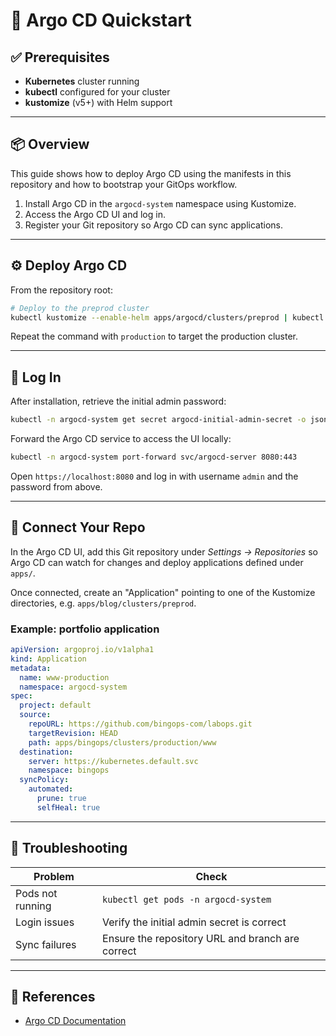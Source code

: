 # 🚀 Argo CD Quickstart

## ✅ Prerequisites

* **Kubernetes** cluster running
* **kubectl** configured for your cluster
* **kustomize** (v5+) with Helm support

---

## 📦 Overview

This guide shows how to deploy Argo CD using the manifests in this repository and how to bootstrap your GitOps workflow.

1. Install Argo CD in the `argocd-system` namespace using Kustomize.
2. Access the Argo CD UI and log in.
3. Register your Git repository so Argo CD can sync applications.

---

## ⚙️ Deploy Argo CD

From the repository root:

```bash
# Deploy to the preprod cluster
kubectl kustomize --enable-helm apps/argocd/clusters/preprod | kubectl apply -f -
```

Repeat the command with `production` to target the production cluster.

---

## 🔐 Log In

After installation, retrieve the initial admin password:

```bash
kubectl -n argocd-system get secret argocd-initial-admin-secret -o jsonpath="{.data.password}" | base64 -d && echo
```

Forward the Argo CD service to access the UI locally:

```bash
kubectl -n argocd-system port-forward svc/argocd-server 8080:443
```

Open `https://localhost:8080` and log in with username `admin` and the password from above.

---

## 📂 Connect Your Repo

In the Argo CD UI, add this Git repository under *Settings → Repositories* so Argo CD can watch for changes and deploy applications defined under `apps/`.

Once connected, create an "Application" pointing to one of the Kustomize directories, e.g. `apps/blog/clusters/preprod`.

### Example: portfolio application

```yaml
apiVersion: argoproj.io/v1alpha1
kind: Application
metadata:
  name: www-production
  namespace: argocd-system
spec:
  project: default
  source:
    repoURL: https://github.com/bingops-com/labops.git
    targetRevision: HEAD
    path: apps/bingops/clusters/production/www
  destination:
    server: https://kubernetes.default.svc
    namespace: bingops
  syncPolicy:
    automated:
      prune: true
      selfHeal: true
```

---

## 🧯 Troubleshooting

| Problem           | Check                                      |
| ----------------- | ------------------------------------------- |
| Pods not running  | `kubectl get pods -n argocd-system`         |
| Login issues      | Verify the initial admin secret is correct  |
| Sync failures     | Ensure the repository URL and branch are correct |

---

## 🔗 References

* [Argo CD Documentation](https://argo-cd.readthedocs.io/)
